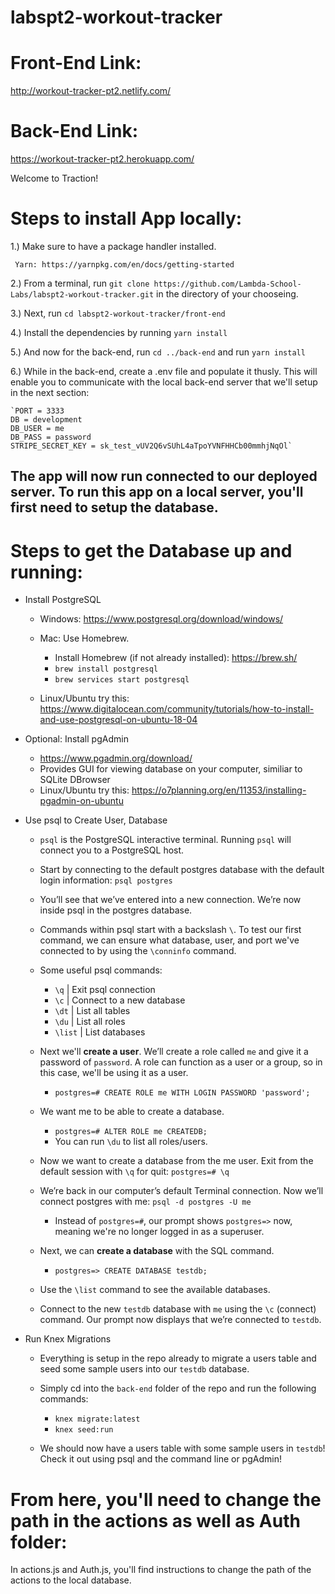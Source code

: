 # labspt2-workout-tracker

# Front-End Link:

http://workout-tracker-pt2.netlify.com/

# Back-End Link:

https://workout-tracker-pt2.herokuapp.com/

Welcome to Traction!

# Steps to install App locally:

1.) Make sure to have a package handler installed.

     Yarn: https://yarnpkg.com/en/docs/getting-started

2.) From a terminal, run `git clone https://github.com/Lambda-School-Labs/labspt2-workout-tracker.git` in the directory of your chooseing.

3.) Next, run `cd labspt2-workout-tracker/front-end`

4.) Install the dependencies by running `yarn install`

5.) And now for the back-end, run `cd ../back-end` and run `yarn install`

6.) While in the back-end, create a .env file and populate it thusly. This will enable you to communicate with the local back-end server that we'll setup in the next section:

    `PORT = 3333
    DB = development
    DB_USER = me
    DB_PASS = password
    STRIPE_SECRET_KEY = sk_test_vUV2Q6vSUhL4aTpoYVNFHHCb00mmhjNqOl`

## The app will now run connected to our deployed server. To run this app on a local server, you'll first need to setup the database.

# Steps to get the Database up and running:

- Install PostgreSQL

  - Windows: https://www.postgresql.org/download/windows/

  - Mac: Use Homebrew.

    - Install Homebrew (if not already installed): https://brew.sh/
    - `brew install postgresql`
    - `brew services start postgresql`

  - Linux/Ubuntu try this: https://www.digitalocean.com/community/tutorials/how-to-install-and-use-postgresql-on-ubuntu-18-04

- Optional: Install pgAdmin

  - https://www.pgadmin.org/download/
  - Provides GUI for viewing database on your computer, similiar to SQLite DBrowser
  - Linux/Ubuntu try this: https://o7planning.org/en/11353/installing-pgadmin-on-ubuntu

- Use psql to Create User, Database

  - `psql` is the PostgreSQL interactive terminal. Running `psql` will connect you to a PostgreSQL host.

  - Start by connecting to the default postgres database with the default login information: `psql postgres`

  - You’ll see that we’ve entered into a new connection. We’re now inside psql in the postgres database.

  - Commands within psql start with a backslash `\`. To test our first command, we can ensure what database, user, and port we've connected to by using the `\conninfo` command.

  - Some useful psql commands:

    - `\q` | Exit psql connection
    - `\c` | Connect to a new database
    - `\dt` | List all tables
    - `\du` | List all roles
    - `\list` | List databases

  - Next we'll **create a user**. We’ll create a role called `me` and give it a password of `password`. A role can function as a user or a group, so in this case, we'll be using it as a user.

    - `postgres=# CREATE ROLE me WITH LOGIN PASSWORD 'password';`

  - We want me to be able to create a database.

    - `postgres=# ALTER ROLE me CREATEDB;`
    - You can run `\du` to list all roles/users.

  - Now we want to create a database from the me user. Exit from the default session with `\q` for quit: `postgres=# \q`

  - We’re back in our computer’s default Terminal connection. Now we’ll connect postgres with me: `psql -d postgres -U me`

    - Instead of `postgres=#`, our prompt shows `postgres=>` now, meaning we're no longer logged in as a superuser.

  - Next, we can **create a database** with the SQL command.

    - `postgres=> CREATE DATABASE testdb;`

  - Use the `\list` command to see the available databases.

  - Connect to the new `testdb` database with `me` using the `\c` (connect) command. Our prompt now displays that we’re connected to `testdb`.

- Run Knex Migrations

  - Everything is setup in the repo already to migrate a users table and seed some sample users into our `testdb` database.

  - Simply cd into the `back-end` folder of the repo and run the following commands:

    - `knex migrate:latest`
    - `knex seed:run`

  - We should now have a users table with some sample users in `testdb`! Check it out using psql and the command line or pgAdmin!

# From here, you'll need to change the path in the actions as well as Auth folder:

In actions.js and Auth.js, you'll find instructions to change the path of the actions to the local database.
